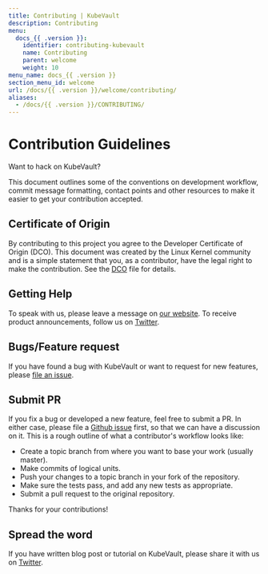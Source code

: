 ```yaml
---
title: Contributing | KubeVault
description: Contributing
menu:
  docs_{{ .version }}:
    identifier: contributing-kubevault
    name: Contributing
    parent: welcome
    weight: 10
menu_name: docs_{{ .version }}
section_menu_id: welcome
url: /docs/{{ .version }}/welcome/contributing/
aliases:
  - /docs/{{ .version }}/CONTRIBUTING/
---
```


# Contribution Guidelines

Want to hack on KubeVault?

This document outlines some of the conventions on
development workflow, commit message formatting, contact points and other
resources to make it easier to get your contribution accepted.

## Certificate of Origin

By contributing to this project you agree to the Developer Certificate of
Origin (DCO). This document was created by the Linux Kernel community and is a
simple statement that you, as a contributor, have the legal right to make the
contribution. See the [DCO](https://github.com/kubevault/operator/blob/master/DCO) file for details.

## Getting Help

To speak with us, please leave a message on [our website](https://appscode.com/contact/). To receive product announcements, follow us on [Twitter](https://twitter.com/KubeVault).

## Bugs/Feature request

If you have found a bug with KubeVault or want to request for new features, please [file an issue](https://github.com/kubevault/project/issues/new).

## Submit PR


If you fix a bug or developed a new feature, feel free to submit a PR. In either case, please file a [Github issue](https://github.com/kubevault/project/issues/new) first, so that we can have a discussion on it. This is a rough outline of what a contributor's workflow looks like:
- Create a topic branch from where you want to base your work (usually master).
- Make commits of logical units.
- Push your changes to a topic branch in your fork of the repository.
- Make sure the tests pass, and add any new tests as appropriate.
- Submit a pull request to the original repository.

Thanks for your contributions!

## Spread the word

If you have written blog post or tutorial on KubeVault, please share it with us on [Twitter](https://twitter.com/KubeVault).
